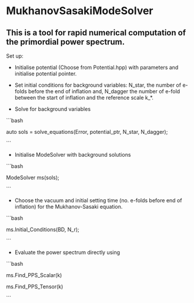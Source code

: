 MukhanovSasakiModeSolver
========================

This is a tool for rapid numerical computation of the primordial power spectrum.
--------------------------------------------------------------------------------

Set up:

-   Initialise potential (Choose from Potential.hpp) with parameters and
    initialise potential pointer.

-   Set initial conditions for background variables: N_star, the number of
    e-folds before the end of inflation and, N_dagger the number of e-fold
    between the start of inflation and the reference scale k_\*.

-   Solve for background variables

\`\`\`bash

auto sols = solve_equations(Error, potential_ptr, N_star, N_dagger);

\`\`\`

-   Initialise ModeSolver with background solutions

\`\`\`bash

ModeSolver ms(sols);

\`\`\`

-   Choose the vacuum and initial setting time (no. e-folds before end of
    inflation) for the Mukhanov-Sasaki equation.

\`\`\`bash

ms.Initial_Conditions(BD, N_r);

\`\`\`

-   Evaluate the power spectrum directly using

\`\`\`bash

ms.Find_PPS_Scalar(k)

ms.Find_PPS_Tensor(k)

\`\`\`
